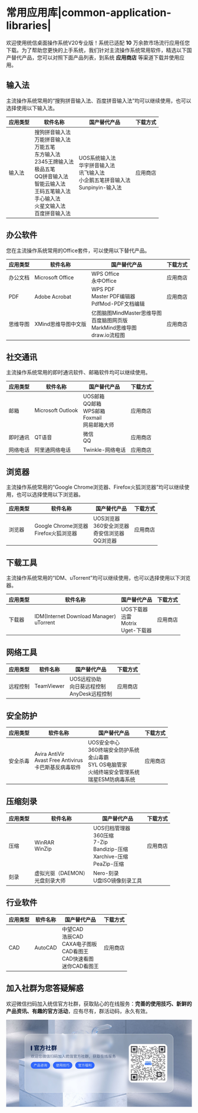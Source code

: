 # 常用应用库|common-application-libraries|

欢迎使用统信桌面操作系统V20专业版！系统已适配 **10** 万余款市场流行应用任您下载。为了帮助您更快的上手系统，我们针对主流操作系统常用软件，精选以下国产替代产品，您可以对照下面产品列表，到系统 **应用商店** 等渠道下载并使用应用。



## 输入法

主流操作系统常用的“搜狗拼音输入法、百度拼音输入法”均可以继续使用，也可以选择使用以下输入法。

| 应用类型 | 软件名称                                                     | 国产替代产品                                                 | 下载方式 |
| -------- | ------------------------------------------------------------ | ------------------------------------------------------------ | -------- |
| 输入法   | 搜狗拼音输入法<br/>万能拼音输入法<br/>万能五笔<br/>东方输入法<br/>2345王牌输入法<br/>极品五笔<br/>QQ拼音输入法<br/>智能云输入法<br/>王码五笔输入法<br/>手心输入法<br/>火星文输入法<br/>百度拼音输入法 | UOS系统输入法<br />华宇拼音输入法<br />讯飞输入法<br />小企鹅五笔拼音输入法<br />Sunpinyin-输入法 | 应用商店 |



## 办公软件

您在主流操作系统常用的Office套件，可以使用以下替代产品。

| 应用类型 | 软件名称            | 国产替代产品                                                 | 下载方式 |
| -------- | ------------------- | ------------------------------------------------------------ | -------- |
| 办公文档 | Microsoft Office    | WPS Office<br/>永中Office                                    | 应用商店 |
| PDF      | Adobe Acrobat       | WPS PDF<br />Master PDF编辑器<br />PdfMod-PDF文档编辑        | 应用商店 |
| 思维导图 | XMind思维导图中文版 | 亿图脑图MindMaster思维导图<br />百度脑图网页版<br />MarkMind思维导图<br />draw.io流程图 | 应用商店 |



## 社交通讯

主流操作系统常用的即时通讯软件、邮箱软件均可以继续使用。

| 应用类型 | 软件名称          | 国产替代产品                                                 | 下载方式 |
| -------- | ----------------- | ------------------------------------------------------------ | -------- |
| 邮箱     | Microsoft Outlook | UOS邮箱<br />QQ邮箱<br />WPS邮箱<br />Foxmail<br />网易邮箱大师 | 应用商店 |
| 即时通讯 | QT语音            | 微信<br />QQ                                                 | 应用商店 |
| 网络电话 | 阿里通网络电话    | Twinkle-网络电话                                             | 应用商店 |



## 浏览器

主流操作系统常用的“Google Chrome浏览器、Firefox火狐浏览器”均可以继续使用，也可以选择使用以下浏览器。

| 应用类型 | 软件名称                                   | 国产替代产品                                                 | 下载方式 |
| -------- | ------------------------------------------ | ------------------------------------------------------------ | -------- |
| 浏览器   | Google Chrome浏览器<br />Firefox火狐浏览器 | UOS浏览器<br />360安全浏览器<br />奇安信浏览器<br />QQ浏览器 | 应用商店 |



## 下载工具

主流操作系统常用的“IDM、uTorrent”均可以继续使用，也可以选择使用以下浏览器。

| 应用类型 | 软件名称                                     | 国产替代产品                                     | 下载方式 |
| -------- | -------------------------------------------- | ------------------------------------------------ | -------- |
| 下载器   | IDM(Internet Download Manager)<br />uTorrent | UOS下载器<br />迅雷<br />Motrix<br />Uget-下载器 | 应用商店 |



## 网络工具

| 应用类型 | 软件名称   | 国产替代产品                                         | 下载方式 |
| -------- | ---------- | ---------------------------------------------------- | -------- |
| 远程控制 | TeamViewer | UOS远程协助<br />向日葵远程控制<br />AnyDesk远程控制 | 应用商店 |



## 安全防护

| 应用类型 | 软件名称                                                     | 国产替代产品                                                 | 下载方式 |
| -------- | ------------------------------------------------------------ | ------------------------------------------------------------ | -------- |
| 安全杀毒 | Avira AntiVir<br />Avast Free Antivirus<br />卡巴斯基反病毒软件 | UOS安全中心<br />360终端安全防护系统<br />金山毒霸<br />SYL OS电脑管家<br />火绒终端安全管理系统<br />瑞星ESM防病毒系统 | 应用商店 |



## 压缩刻录

| 应用类型 | 软件名称                             | 国产替代产品                                                 | 下载方式 |
| -------- | ------------------------------------ | ------------------------------------------------------------ | -------- |
| 压缩     | WinRAR<br />WinZip<br />             | UOS归档管理器<br />360压缩<br />7-Zip<br />Bandizip-压缩<br />Xarchive-压缩<br />PeaZip-压缩 | 应用商店 |
| 刻录     | 虚拟光驱（DAEMON）<br />光盘刻录大师 | Nero-刻录<br />U盘ISO镜像刻录工具                            |          |



## 行业软件

| 应用类型 | 软件名称 | 国产替代产品                                                 | 下载方式 |
| -------- | -------- | ------------------------------------------------------------ | -------- |
| CAD      | AutoCAD  | 中望CAD<br />浩辰CAD<br />CAXA电子图板<br />CAD看图王<br />CAD快速看图<br />迷你CAD看图王 | 应用商店 |





## 加入社群为您答疑解惑

欢迎微信扫码加入统信官方社群，获取贴心的在线服务：**完善的使用技巧、新鲜的产品资讯、有趣的官方活动**，应有尽有，群活动码，永久有效。

![community](./fig/community.png)
